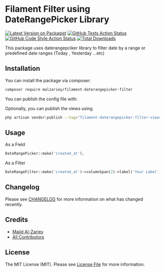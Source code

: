 # Filament Filter using DateRangePicker Library

[![Latest Version on Packagist](https://img.shields.io/packagist/v/malzariey/filament-daterangepicker-filter.svg?style=flat-square)](https://packagist.org/packages/malzariey/filament-daterangepicker-filter)
[![GitHub Tests Action Status](https://img.shields.io/github/workflow/status/malzariey/filament-daterangepicker-filter/run-tests?label=tests)](https://github.com/malzariey/filament-daterangepicker-filter/actions?query=workflow%3Arun-tests+branch%3Amain)
[![GitHub Code Style Action Status](https://img.shields.io/github/workflow/status/malzariey/filament-daterangepicker-filter/Check%20&%20fix%20styling?label=code%20style)](https://github.com/malzariey/filament-daterangepicker-filter/actions?query=workflow%3A"Check+%26+fix+styling"+branch%3Amain)
[![Total Downloads](https://img.shields.io/packagist/dt/malzariey/filament-daterangepicker-filter.svg?style=flat-square)](https://packagist.org/packages/malzariey/filament-daterangepicker-filter)



This package uses daterangepciker library to filter date by a range or predefined date ranges (Today , Yesterday ...etc)

## Installation

You can install the package via composer:

```bash
composer require malzariey/filament-daterangepicker-filter
```

You can publish the config file with:

Optionally, you can publish the views using

```bash
php artisan vendor:publish --tag="filament-daterangepicker-filter-views"
```


## Usage

As a Field
```php
DateRangePicker::make('created_at'),
```
As a Filter
```php
DateRangeFilter::make('created_at')->columnSpan(2)->label('Your Label')->withIndicater(),,
```
## Changelog

Please see [CHANGELOG](CHANGELOG.md) for more information on what has changed recently.

## Credits

- [Majid Al-Zariey](https://github.com/malzariey)
- [All Contributors](../../contributors)

## License

The MIT License (MIT). Please see [License File](LICENSE.md) for more information.
